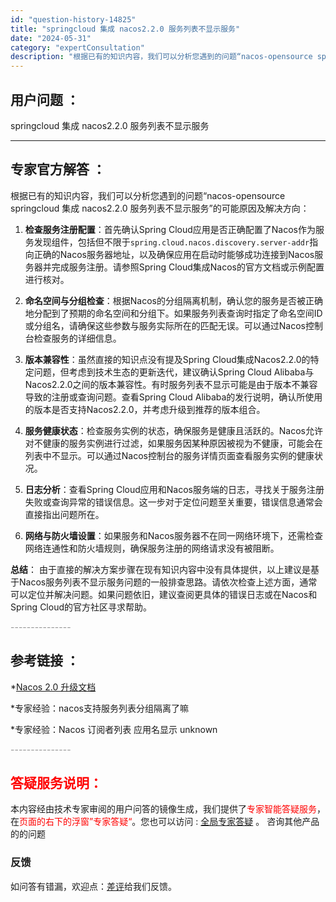 ```yaml
---
id: "question-history-14825"
title: "springcloud 集成 nacos2.2.0 服务列表不显示服务"
date: "2024-05-31"
category: "expertConsultation"
description: "根据已有的知识内容，我们可以分析您遇到的问题“nacos-opensource springcloud 集成 nacos2.2.0 服务列表不显示服务”的可能原因及解决方向：1. **检查服务注册配置**：首先确认Spring Cloud应用是否正确配置了Nacos作为服务发现组件，包括但不限于`s"
---
```


## 用户问题 ： 
 springcloud 集成 nacos2.2.0 服务列表不显示服务  

---------------
## 专家官方解答 ：

根据已有的知识内容，我们可以分析您遇到的问题“nacos-opensource springcloud 集成 nacos2.2.0 服务列表不显示服务”的可能原因及解决方向：

1. **检查服务注册配置**：首先确认Spring Cloud应用是否正确配置了Nacos作为服务发现组件，包括但不限于`spring.cloud.nacos.discovery.server-addr`指向正确的Nacos服务器地址，以及确保应用在启动时能够成功连接到Nacos服务器并完成服务注册。请参照Spring Cloud集成Nacos的官方文档或示例配置进行核对。

2. **命名空间与分组检查**：根据Nacos的分组隔离机制，确认您的服务是否被正确地分配到了预期的命名空间和分组下。如果服务列表查询时指定了命名空间ID或分组名，请确保这些参数与服务实际所在的匹配无误。可以通过Nacos控制台检查服务的详细信息。

3. **版本兼容性**：虽然直接的知识点没有提及Spring Cloud集成Nacos2.2.0的特定问题，但考虑到技术生态的更新迭代，建议确认Spring Cloud Alibaba与Nacos2.2.0之间的版本兼容性。有时服务列表不显示可能是由于版本不兼容导致的注册或查询问题。查看Spring Cloud Alibaba的发行说明，确认所使用的版本是否支持Nacos2.2.0，并考虑升级到推荐的版本组合。

4. **服务健康状态**：检查服务实例的状态，确保服务是健康且活跃的。Nacos允许对不健康的服务实例进行过滤，如果服务因某种原因被视为不健康，可能会在列表中不显示。可以通过Nacos控制台的服务详情页面查看服务实例的健康状况。

5. **日志分析**：查看Spring Cloud应用和Nacos服务端的日志，寻找关于服务注册失败或查询异常的错误信息。这一步对于定位问题至关重要，错误信息通常会直接指出问题所在。

6. **网络与防火墙设置**：如果服务和Nacos服务器不在同一网络环境下，还需检查网络连通性和防火墙规则，确保服务注册的网络请求没有被阻断。

**总结**：
由于直接的解决方案步骤在现有知识内容中没有具体提供，以上建议是基于Nacos服务列表不显示服务问题的一般排查思路。请依次检查上述方面，通常可以定位并解决问题。如果问题依旧，建议查阅更具体的错误日志或在Nacos和Spring Cloud的官方社区寻求帮助。


<font color="#949494">---------------</font> 


## 参考链接 ：

*[Nacos 2.0 升级文档](https://nacos.io/docs/latest/upgrading/200-upgrading)
 
 *专家经验：nacos支持服务列表分组隔离了嘛 
 
 *专家经验：Nacos 订阅者列表 应用名显示 unknown 


 <font color="#949494">---------------</font> 
 


## <font color="#FF0000">答疑服务说明：</font> 

本内容经由技术专家审阅的用户问答的镜像生成，我们提供了<font color="#FF0000">专家智能答疑服务</font>，在<font color="#FF0000">页面的右下的浮窗”专家答疑“</font>。您也可以访问 : [全局专家答疑](https://answer.opensource.alibaba.com/docs/intro) 。 咨询其他产品的的问题

### 反馈
如问答有错漏，欢迎点：[差评](https://ai.nacos.io/user/feedbackByEnhancerGradePOJOID?enhancerGradePOJOId=14830)给我们反馈。
